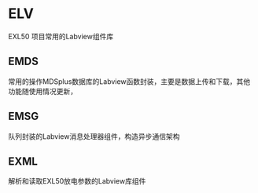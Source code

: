 # ELV
EXL50 项目常用的Labview组件库
## EMDS
常用的操作MDSplus数据库的Labview函数封装，主要是数据上传和下载，其他功能随使用情况更新，
## EMSG 
队列封装的Labview消息处理器组件，构造异步通信架构
## EXML
解析和读取EXL50放电参数的Labview库组件
